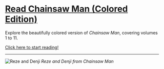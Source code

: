 # [Read Chainsaw Man (Colored Edition)](https://you-okay-bro.github.io/CSM/Manga/Index)

Explore the beautifully colored version of *Chainsaw Man*, covering volumes 1 to 11. 



[Click here to start reading!](https://you-okay-bro.github.io/CSM/Manga/Index)

---

![Reze and Denji](https://raw.githubusercontent.com/you-okay-bro/CSM/refs/heads/main/Manga/img/370852667_122098044134026433_3259430490755712967_n.jpg)
*Reze and Denji from Chainsaw Man*
